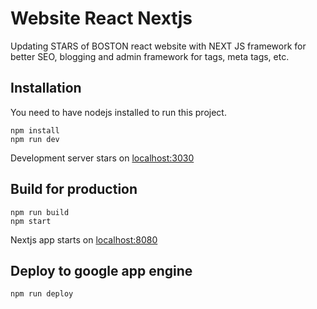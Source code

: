 # Website React Nextjs

Updating STARS of BOSTON react website with NEXT JS framework for better SEO, blogging and admin framework for tags, meta tags, etc.

## Installation
You need to have nodejs installed to run this project.
```
npm install
npm run dev
```
Development server stars on [localhost:3030](http://localhost:3030)

## Build for production
```
npm run build
npm start
```
Nextjs app starts on [localhost:8080](http://localhost:8080)

## Deploy to google app engine

```
npm run deploy
```